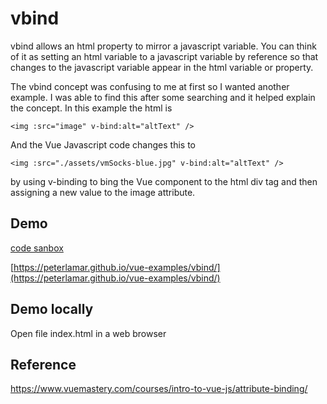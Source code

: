 # vbind

vbind allows an html property to mirror a javascript variable. You can think of it as setting an html variable to a javascript variable by reference so that changes to the javascript variable appear in the html variable or property.

The vbind concept was confusing to me at first so I wanted another example. I was able to find this after some searching and it helped explain the concept. In this example the html is

```
<img :src="image" v-bind:alt="altText" />
```

And the Vue Javascript code changes this to

```
<img :src="./assets/vmSocks-blue.jpg" v-bind:alt="altText" />
```

by using v-binding to bing the Vue component to the html div tag and then assigning a new value to the image attribute.

## Demo

[code sanbox](https://codesandbox.io/s/vvm7z2224y) 

[https://peterlamar.github.io/vue-examples/vbind/](https://peterlamar.github.io/vue-examples/vbind/)

## Demo locally

Open file index.html in a web browser

## Reference

https://www.vuemastery.com/courses/intro-to-vue-js/attribute-binding/

